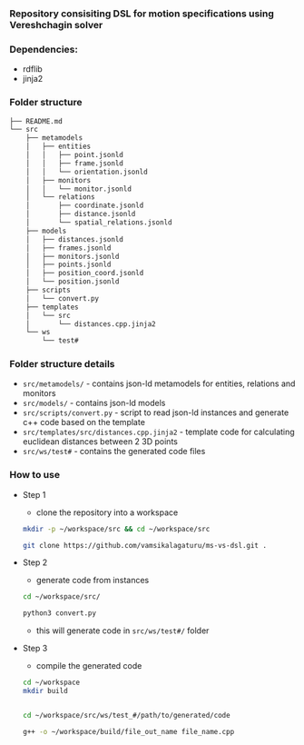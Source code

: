 ### Repository consisiting DSL for motion specifications using Vereshchagin solver

### Dependencies:
- rdflib
- jinja2

### Folder structure

```bash
├── README.md
└── src
    ├── metamodels
    │   ├── entities
    │   │   ├── point.jsonld
    │   │   ├── frame.jsonld
    │   │   └── orientation.jsonld
    │   ├── monitors
    │   │   └── monitor.jsonld
    │   └── relations
    │       ├── coordinate.jsonld
    │       ├── distance.jsonld
    │       └── spatial_relations.jsonld
    ├── models
    │   ├── distances.jsonld
    │   ├── frames.jsonld
    │   ├── monitors.jsonld
    │   ├── points.jsonld
    │   ├── position_coord.jsonld
    │   └── position.jsonld
    ├── scripts
    │   └── convert.py
    ├── templates
    │   └── src
    │       └── distances.cpp.jinja2
    └── ws
        └── test#
```

### Folder structure details

- `src/metamodels/` - contains json-ld metamodels for entities, relations and monitors
- `src/models/` - contains json-ld models
- `src/scripts/convert.py` - script to read json-ld instances and generate c++ code based on the template
- `src/templates/src/distances.cpp.jinja2` - template code for calculating euclidean distances between 2 3D points
- `src/ws/test#` - contains the generated code files

### How to use

- Step 1

    - clone the repository into a workspace
    ```bash
    mkdir -p ~/workspace/src && cd ~/workspace/src

    git clone https://github.com/vamsikalagaturu/ms-vs-dsl.git .
    ```

- Step 2

    - generate code from instances
    ```bash
    cd ~/workspace/src/

    python3 convert.py
    ```
    - this will generate code in `src/ws/test#/` folder

- Step 3
    
    - compile the generated code
    ```bash
    cd ~/workspace
    mkdir build


    cd ~/workspace/src/ws/test_#/path/to/generated/code

    g++ -o ~/workspace/build/file_out_name file_name.cpp
    ```